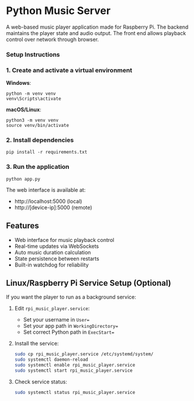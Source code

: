 # Python Music Server

A web-based music player application made for Raspberry Pi.
The backend maintains the player state and audio output.
The front end allows playback control over network through browser.

### Setup Instructions

### 1. Create and activate a virtual environment

**Windows**:
```
python -m venv venv
venv\Scripts\activate
```

**macOS/Linux**:
```
python3 -m venv venv
source venv/bin/activate
```

### 2. Install dependencies

```
pip install -r requirements.txt
```

### 3. Run the application
```
python app.py
```

The web interface is available at:
- http://localhost:5000 (local)
- http://[device-ip]:5000 (remote)

## Features

- Web interface for music playback control
- Real-time updates via WebSockets
- Auto music duration calculation
- State persistence between restarts
- Built-in watchdog for reliability

## Linux/Raspberry Pi Service Setup (Optional)

If you want the player to run as a background service:

1. Edit `rpi_music_player.service`:
   - Set your username in `User=`
   - Set your app path in `WorkingDirectory=`
   - Set correct Python path in `ExecStart=`

2. Install the service:
   ```bash
   sudo cp rpi_music_player.service /etc/systemd/system/
   sudo systemctl daemon-reload
   sudo systemctl enable rpi_music_player.service
   sudo systemctl start rpi_music_player.service
   ```

3. Check service status:
   ```bash
   sudo systemctl status rpi_music_player.service
   ``` 